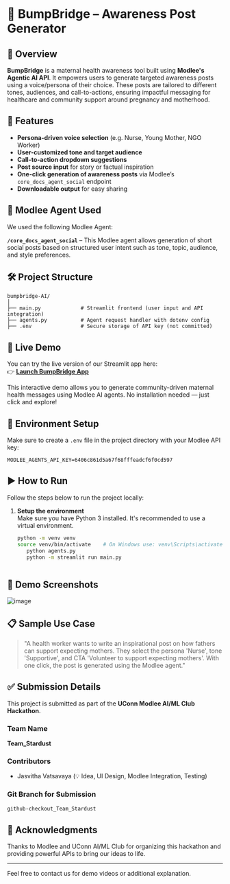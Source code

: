 # 🤱 BumpBridge – Awareness Post Generator

## 🧠 Overview
**BumpBridge** is a maternal health awareness tool built using **Modlee's Agentic AI API**. It empowers users to generate targeted awareness posts using a voice/persona of their choice. These posts are tailored to different tones, audiences, and call-to-actions, ensuring impactful messaging for healthcare and community support around pregnancy and motherhood.

## 🚀 Features
- **Persona-driven voice selection** (e.g. Nurse, Young Mother, NGO Worker)
- **User-customized tone and target audience**
- **Call-to-action dropdown suggestions**
- **Post source input** for story or factual inspiration
- **One-click generation of awareness posts** via Modlee’s `core_docs_agent_social` endpoint
- **Downloadable output** for easy sharing

## 🧩 Modlee Agent Used
We used the following Modlee Agent:

**`/core_docs_agent_social`** – This Modlee agent allows generation of short social posts based on structured user intent such as tone, topic, audience, and style preferences.

## 🛠️ Project Structure
```
bumpbridge-AI/
│
├── main.py             # Streamlit frontend (user input and API integration)
├── agents.py           # Agent request handler with dotenv config
├── .env                # Secure storage of API key (not committed)
```
## 🚀 Live Demo

You can try the live version of our Streamlit app here:  
👉 [**Launch BumpBridge App**](https://app-checkoutteamstardustuconn-fdcxutekgdbgj5zdntumsy.streamlit.app/)

This interactive demo allows you to generate community-driven maternal health messages using Modlee AI agents. No installation needed — just click and explore!

## 🔐 Environment Setup
Make sure to create a `.env` file in the project directory with your Modlee API key:
```
MODLEE_AGENTS_API_KEY=6406c861d5a67f68fffeadcf6f0cd597
```

## ▶️ How to Run

Follow the steps below to run the project locally:

1. **Setup the environment**  
   Make sure you have Python 3 installed. It's recommended to use a virtual environment.
   ```bash
   python -m venv venv
   source venv/bin/activate    # On Windows use: venv\Scripts\activate
      python agents.py
      python -m streamlit run main.py



## 📸 Demo Screenshots
![image](https://github.com/user-attachments/assets/0d4ad05a-eabd-4b7d-879a-3a1f9bf06fe3)


## 📋 Sample Use Case
> "A health worker wants to write an inspirational post on how fathers can support expecting mothers. They select the persona 'Nurse', tone 'Supportive', and CTA 'Volunteer to support expecting mothers'. With one click, the post is generated using the Modlee agent."

## ✅ Submission Details
This project is submitted as part of the **UConn Modlee AI/ML Club Hackathon**.

### Team Name
**Team_Stardust**

### Contributors
- Jasvitha Vatsavaya (💡 Idea, UI Design, Modlee Integration, Testing)

### Git Branch for Submission
```bash
github-checkout_Team_Stardust
```

## 🙌 Acknowledgments
Thanks to Modlee and UConn AI/ML Club for organizing this hackathon and providing powerful APIs to bring our ideas to life.

---
Feel free to contact us for demo videos or additional explanation.
